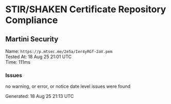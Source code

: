 # STIR/SHAKEN Certificate Repository Compliance

## Martini Security

Name: `https://p.mtsec.me/2e5a/Ier4yRGf-2aV.pem`\
Tested At: 18 Aug 25 21:01 UTC\
Time: 111ms

### Issues

no warning, or error, or notice date level issues were found

Generated: 18 Aug 25 21:13 UTC
